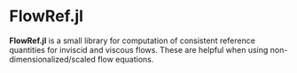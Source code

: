 # FlowRef.jl

**FlowRef.jl** is a small library for computation of consistent reference quantities for inviscid and viscous flows.
These are helpful when using non-dimensionalized/scaled flow equations.